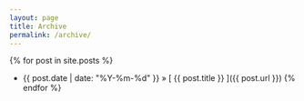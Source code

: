 ```yaml
---
layout: page
title: Archive
permalink: /archive/
---
```


{% for post in site.posts %}
  - {{ post.date | date: "%Y-%m-%d" }} &raquo; [ {{ post.title }} ]({{ post.url }})
{% endfor %}